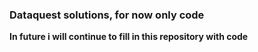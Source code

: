 ### Dataquest solutions, for now only code ###
**In future i will continue to fill in this repository with code**
